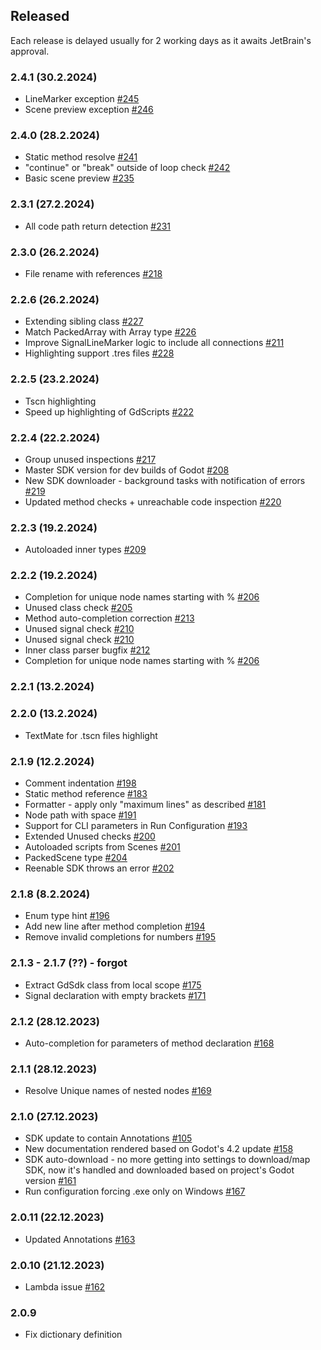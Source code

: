 ## Released

Each release is delayed usually for 2 working days as it awaits JetBrain's approval.

### 2.4.1 (30.2.2024)

+ LineMarker exception [#245](https://gitlab.com/IceExplosive/gdscript/-/issues/245)
+ Scene preview exception [#246](https://gitlab.com/IceExplosive/gdscript/-/issues/246)

### 2.4.0 (28.2.2024)

+ Static method resolve [#241](https://gitlab.com/IceExplosive/gdscript/-/issues/241)
+ "continue" or "break" outside of loop check [#242](https://gitlab.com/IceExplosive/gdscript/-/issues/242)
+ Basic scene preview [#235](https://gitlab.com/IceExplosive/gdscript/-/issues/235)

### 2.3.1 (27.2.2024)

+ All code path return detection [#231](https://gitlab.com/IceExplosive/gdscript/-/issues/231)

### 2.3.0 (26.2.2024)

+ File rename with references [#218](https://gitlab.com/IceExplosive/gdscript/-/issues/218)

### 2.2.6 (26.2.2024)

+ Extending sibling class [#227](https://gitlab.com/IceExplosive/gdscript/-/issues/227)
+ Match PackedArray with Array type [#226](https://gitlab.com/IceExplosive/gdscript/-/issues/226)
+ Improve SignalLineMarker logic to include all connections [#211](https://gitlab.com/IceExplosive/gdscript/-/issues/211)
+ Highlighting support .tres files [#228](https://gitlab.com/IceExplosive/gdscript/-/issues/228)

### 2.2.5 (23.2.2024)

+ Tscn highlighting
+ Speed up highlighting of GdScripts [#222](https://gitlab.com/IceExplosive/gdscript/-/issues/222)

### 2.2.4 (22.2.2024)

+ Group unused inspections [#217](https://gitlab.com/IceExplosive/gdscript/-/issues/217)
+ Master SDK version for dev builds of Godot [#208](https://gitlab.com/IceExplosive/gdscript/-/issues/208)
+ New SDK downloader - background tasks with notification of errors [#219](https://gitlab.com/IceExplosive/gdscript/-/issues/219)
+ Updated method checks + unreachable code inspection [#220](https://gitlab.com/IceExplosive/gdscript/-/issues/220)

### 2.2.3 (19.2.2024)

+ Autoloaded inner types [#209](https://gitlab.com/IceExplosive/gdscript/-/issues/209)

### 2.2.2 (19.2.2024)

+ Completion for unique node names starting with % [#206](https://gitlab.com/IceExplosive/gdscript/-/issues/206)
+ Unused class check [#205](https://gitlab.com/IceExplosive/gdscript/-/issues/205)
+ Method auto-completion correction [#213](https://gitlab.com/IceExplosive/gdscript/-/issues/213)
+ Unused signal check [#210](https://gitlab.com/IceExplosive/gdscript/-/issues/210)
+ Unused signal check [#210](https://gitlab.com/IceExplosive/gdscript/-/issues/210)
+ Inner class parser bugfix [#212](https://gitlab.com/IceExplosive/gdscript/-/issues/212)
+ Completion for unique node names starting with % [#206](https://gitlab.com/IceExplosive/gdscript/-/issues/206)

### 2.2.1 (13.2.2024)
### 2.2.0 (13.2.2024)

+ TextMate for .tscn files highlight

### 2.1.9 (12.2.2024)

+ Comment indentation [#198](https://gitlab.com/IceExplosive/gdscript/-/issues/198)
+ Static method reference [#183](https://gitlab.com/IceExplosive/gdscript/-/issues/183)
+ Formatter - apply only "maximum lines" as described [#181](https://gitlab.com/IceExplosive/gdscript/-/issues/181)
+ Node path with space [#191](https://gitlab.com/IceExplosive/gdscript/-/issues/191)
+ Support for CLI parameters in Run Configuration [#193](https://gitlab.com/IceExplosive/gdscript/-/issues/193)
+ Extended Unused checks [#200](https://gitlab.com/IceExplosive/gdscript/-/issues/200)
+ Autoloaded scripts from Scenes [#201](https://gitlab.com/IceExplosive/gdscript/-/issues/201)
+ PackedScene type [#204](https://gitlab.com/IceExplosive/gdscript/-/issues/204)
+ Reenable SDK throws an error [#202](https://gitlab.com/IceExplosive/gdscript/-/issues/202)

### 2.1.8 (8.2.2024)

+ Enum type hint [#196](https://gitlab.com/IceExplosive/gdscript/-/issues/196)
+ Add new line after method completion [#194](https://gitlab.com/IceExplosive/gdscript/-/issues/194)
+ Remove invalid completions for numbers [#195](https://gitlab.com/IceExplosive/gdscript/-/issues/195)

### 2.1.3 - 2.1.7 (??) - forgot 

+ Extract GdSdk class from local scope [#175](https://gitlab.com/IceExplosive/gdscript/-/issues/175)
+ Signal declaration with empty brackets [#171](https://gitlab.com/IceExplosive/gdscript/-/issues/171)

### 2.1.2 (28.12.2023)

+ Auto-completion for parameters of method declaration [#168](https://gitlab.com/IceExplosive/gdscript/-/issues/168)

### 2.1.1 (28.12.2023)

+ Resolve Unique names of nested nodes [#169](https://gitlab.com/IceExplosive/gdscript/-/issues/169)

### 2.1.0 (27.12.2023)

+ SDK update to contain Annotations [#105](https://gitlab.com/IceExplosive/gdscript/-/issues/105)
+ New documentation rendered based on Godot's 4.2 update [#158](https://gitlab.com/IceExplosive/gdscript/-/issues/158)
+ SDK auto-download - no more getting into settings to download/map SDK, now it's handled and downloaded based on project's Godot version [#161](https://gitlab.com/IceExplosive/gdscript/-/issues/161)
+ Run configuration forcing .exe only on Windows [#167](https://gitlab.com/IceExplosive/gdscript/-/issues/167)

### 2.0.11 (22.12.2023)

- Updated Annotations [#163](https://gitlab.com/IceExplosive/gdscript/-/issues/163)

### 2.0.10 (21.12.2023)

- Lambda issue [#162](https://gitlab.com/IceExplosive/gdscript/-/issues/162)

### 2.0.9

- Fix dictionary definition

